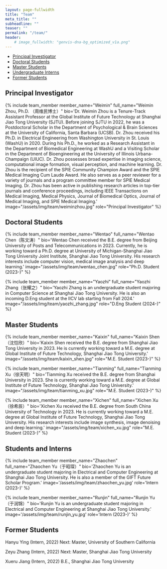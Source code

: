 ```yaml
---
layout: page-fullwidth
title: "Team"
meta_title: ""
subheadline: ""
teaser: ""
permalink: "/team/"
header:
    # image_fullwidth: "genvis-dna-bg_optimized_v1a.png"
---
```


<div data-magellan-expedition="fixed">
  <ul class="sub-nav">
    <li data-magellan-arrival="Principal_Investigators"><a href="#Principal_Investigator">Principal Investigator</a></li>
    <li data-magellan-arrival="Doctoral_Students"><a href="#Doctoral_Students">Doctoral Students</a></li>
    <li data-magellan-arrival="Master_Students"><a href="#Master_Students">Master Students</a></li>
    <li data-magellan-arrival="UG_Interns"><a href="#UG_Interns">Undergraduate Interns</a></li>
    <li data-magellan-arrival="Former_Students"><a href="#Former_Students">Former Students</a></li>

      
  </ul>
</div>

<h2 data-magellan-destination="Principal_Investigator">Principal Investigator</h2>
<a name="Principal_Investigator"></a>

{% include team_member member_name="Weimin" full_name="Weimin Zhou, Ph.D. （周维民博士）" bio='Dr. Weimin Zhou is a Tenure-Track Assistant Professor at the Global Institute of Future Technology at Shanghai Jiao Tong University (SJTU). Before joining SJTU in 2022, he was a Postdoctoral Scholar in the Department of Psychological & Brain Sciences at the University of California, Santa Barbara (UCSB). Dr. Zhou received his Ph.D. in Electrical Engineering from Washington University in St. Louis (WashU) in 2020. During his Ph.D., he worked as a Research Assistant in the Department of Biomedical Engineering at WashU and a Visiting Scholar in the Department of Bioengineering at the University of Illinois Urbana-Champaign (UIUC). Dr. Zhou possesses broad expertise in imaging science, computational image formation, visual perception, and machine learning. Dr. Zhou is the recipient of the SPIE Community Champion Award and the SPIE Medical Imaging Cum Laude Award. He also serves as a peer reviewer for a variety of journals and a program committee member for SPIE Medical Imaging. Dr. Zhou has been active in publishing research articles in top-tier journals and conference proceedings, including IEEE Transactions on Medical Imaging, Medical Physics, Journal of Biomedical Optics, Journal of Medical Imaging, and SPIE Medical Imaging.' image="/assets/img/team/weiminzhou.jpg" role="Principal Investigator" %}


<h2 data-magellan-destination="Doctora_Students">Doctoral Students</h2>
<a name="Doctoral_Students"></a>

{% include team_member member_name="Wentao" full_name="Wentao Chen（陈文涛）" bio='Wentao Chen received the B.E. degree from Beijing University of Posts and Telecommunications in 2023. Currently, he is working toward a Ph.D. degree at University of Michigan-Shanghai Jiao Tong University Joint Institute, Shanghai Jiao Tong University. His research interests include computer vision, medical image analysis and deep learning.' image="/assets/img/team/wentao_chen.jpg" role="Ph.D. Student (2023-)" %}

{% include team_member member_name="Yaozhi" full_name="Yaozhi Zhang（张耀之）" bio='Yaozhi Zhang is an undergraduate student majoring in Computer Science at Shanghai Jiao Tong University. He is also an incoming D.Eng student at the IICV lab starting from Fall 2024.' image="/assets/img/team/yaozhi_zhang.jpg" role="D.Eng Student (2024-)" %}




<h2 data-magellan-destination="Master_Students">Master Students</h2>
<a name="Master_Students"></a>

{% include team_member member_name="Kaixin" full_name="Kaixin Shen（沈恺欣）" bio='Kaixin Shen received the B.E. degree from Shanghai Jiao Tong University in 2023. He is currently working toward a M.E. degree at Global Institute of Future Technology, Shanghai Jiao Tong University.' image="/assets/img/team/kaixin_shen.jpg" role="M.E. Student (2023-)" %}

{% include team_member member_name="Tianming" full_name="Tianming Xu（徐天明）" bio='Tianming Xu received the B.E. degree from Shanghai University in 2023. She is currently working toward a M.E. degree at Global Institute of Future Technology, Shanghai Jiao Tong University.' image="/assets/img/team/tianming_xu.jpg" role="M.E. Student (2023-)" %}

{% include team_member member_name="Xichen" full_name="Xichen Xu（徐希辰）" bio='Xichen Xu received the B.E. degree from South China University of Technology in 2023. He is currently working toward a M.E. degree at Global Institute of Future Technology, Shanghai Jiao Tong University. His research interests include image synthesis, image denoising and deep learning.' image="/assets/img/team/xichen_xu.jpg" role="M.E. Student (2023-)" %}

<h2 data-magellan-destination="UG_Interns">Students and Interns</h2>
<a name="UG_Interns"></a>

{% include team_member member_name="Zhaochen" full_name="Zhaochen Yu（于昭琛）" bio='Zhaochen Yu is an undergraduate student majoring in Electrical and Computer Engineering at Shanghai Jiao Tong University. He is also a member of the GIFT Future Scholar Program.' image='/assets/img/team/zhaochen_yu.jpg' role='Intern (2023-)' %}

{% include team_member member_name="Runjin" full_name="Runjin Yu（于润锦）" bio='Runjin Yu is an undergraduate student majoring in Electrical and Computer Engineering at Shanghai Jiao Tong University.' image='/assets/img/team/runjin_yu.jpg' role='Intern (2023-)' %}






<h2 data-magellan-destination="Former_Students">Former Students</h2>
<a name="Former_Students"></a>

Hanyu Ying (Intern, 2022) Next: Master, University of Southern California

Zeyu Zhang (Intern, 2022) Next: Master, Shanghai Jiao Tong University

Xueru Jiang (Intern, 2022) B.E., Shanghai Jiao Tong University








<!--


<li data-magellan-arrival="Alumni"><a href="#Alumni">Alumni</a></li>

<h2 data-magellan-destination="Alumni">Alumni</h2>
<a name="Alumni"></a>


{% include team_member member_name="Alex_W" full_name="Alex Wollam" bio='Alex is currently pursuing a degree in Computer Science Engineering at the Ohio State University. Alex is working on software development for <a href="https://github.com/griffithlab/pVAC-Tools">pVACtools</a>. Alex is currently on his third summer internship with the lab.' image='/assets/img/team/alex_wollam.jpg' role='Intern' %}



<a name="Past_Members"></a>
<h2 data-magellan-destination="Past_Members">Past Members (Interns, Rotation Students, etc.)</h2>

<div class="row">
  <div class="small-4 columns">
      <h5>Lei Chen</h5>
      <h5>Shou Han</h5>
      <h5>Shaopeng Liu</h5>
      <h5>Grace Wang</h5>
      <h5>Aaron Graubert</h5>
      <h5>Alina Schmidt</h5>
  </div>
  <div class="small-4 columns">
      <h5>Sidi Zhao</h5>
      <h5>Rachel Bilski</h5>
      <h5>Greg Spies</h5>
      <h5>Matthew Matlock</h5>
      <h5>Deng Pan</h5>
      <h5>Gejae Jeffers</h5>
  </div>
  <div class="small-4 columns">
      <h5>Mayank Choudhary</h5>
      <h5>Ju Heon Maeng</h5>
      <h5>Amber Wollam</h5>
      <h5>Jaclyn Boozalis</h5>
      <h5>Malik Sediqzad</h5>
      <h5>Jace Webster</h5>
  </div>
</div>

-->
